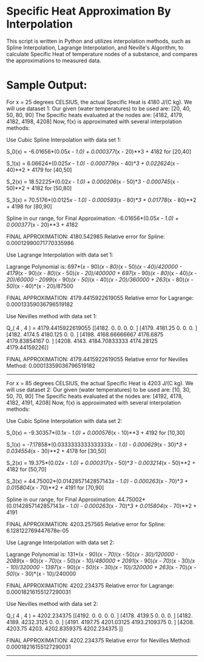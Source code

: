 # Specific Heat Approximation By Interpolation

This script is written in Python and utilizes interpolation methods, such as Spline Interpolation, Lagrange Interpolation, and Neville's Algorithm, to calculate Specific Heat of temperature nodes of a substance, and compares the approximations to measured data.

# Sample Output:


For x = 25 degrees CELSIUS, the actual Specific Heat is 4180 J/(C kg).
        We will use dataset 1:
        Our given (water temperatures) to be used are: [20, 40, 50, 80, 90]
        The Specific heats evaluated at the nodes are: [4182, 4179, 4182, 4198, 4208]
        Now, f(x) is approximated with several interpolation methods: 
        








Use Cubic Spline Interpolation with data set 1:




S_0(x) = -6.01656*(0.05*x - 1.0) + 0.000377*(x - 20)**3 + 4182 for [20,40]




S_1(x) = 6.06624*(0.025*x - 1.0) - 0.000779*(x - 40)**3 + 0.022624*(x - 40)**2 + 4179 for [40,50]




S_2(x) = 18.52225*(0.02*x - 1.0) + 0.000206*(x - 50)**3 - 0.000745*(x - 50)**2 + 4182 for [50,80]




S_3(x) = 70.5176*(0.0125*x - 1.0) - 0.000593*(x - 80)**3 + 0.01778*(x - 80)**2 + 4198 for [80,90]








Spline in our range, for Final Approximation:  -6.01656*(0.05*x - 1.0) + 0.000377*(x - 20)**3 + 4182 




FINAL APPROXIMATION: 4180.542985
Relative error for Spline:  0.00012990071770335986








Use Lagrange Interpolation with data set 1:




Lagrange Polynomial is:  697*(x - 90)*(x - 80)*(x - 50)*(x - 40)/420000 - 4179*(x - 90)*(x - 80)*(x - 50)*(x - 20)/400000 + 697*(x - 90)*(x - 80)*(x - 40)*(x - 20)/60000 - 2099*(x - 90)*(x - 50)*(x - 40)*(x - 20)/360000 + 263*(x - 80)*(x - 50)*(x - 40)*(x - 20)/87500 




FINAL APPROXIMATION: 4179.4415922619055
Relative error for Lagrange:  0.00013359036796519182








Use Nevilles method with data set 1:








Q_( 4 , 4 ) = 4179.4415922619055
[[4182.            0.            0.            0.            0.        ]
 [4179.         4181.25          0.            0.            0.        ]
 [4182.         4174.5        4180.125         0.            0.        ]
 [4198.         4168.66666667 4176.6875     4179.83854167    0.        ]
 [4208.         4143.         4184.70833333 4174.28125    4179.44159226]]




FINAL APPROXIMATION:  4179.4415922619055
Relative error for Nevilles Method:  0.00013359036796519182




--------------------------------------------------------------
 



For x = 85 degrees CELSIUS, the actual Specific Heat is 4203 J/(C kg).
        We will use dataset 2:
        Our given (water temperatures) to be used are: [10, 30, 50, 70, 90]
        The Specific heats evaluated at the nodes are: [4192, 4178, 4182, 4191, 4208]
        Now, f(x) is approximated with several interpolation methods: 
        








Use Cubic Spline Interpolation with data set 2:




S_0(x) = -9.30357*(0.1*x - 1.0) + 0.000576*(x - 10)**3 + 4192 for [10,30]




S_1(x) = -7.17858*(0.0333333333333333*x - 1.0) - 0.000629*(x - 30)**3 + 0.034554*(x - 30)**2 + 4178 for [30,50]




S_2(x) = 19.375*(0.02*x - 1.0) + 0.000317*(x - 50)**3 - 0.003214*(x - 50)**2 + 4182 for [50,70]




S_3(x) = 44.75002*(0.0142857142857143*x - 1.0) - 0.000263*(x - 70)**3 + 0.015804*(x - 70)**2 + 4191 for [70,90]








Spline in our range, for Final Approximation:  44.75002*(0.0142857142857143*x - 1.0) - 0.000263*(x - 70)**3 + 0.015804*(x - 70)**2 + 4191 




FINAL APPROXIMATION: 4203.257565
Relative error for Spline:  6.128122769447678e-05








Use Lagrange Interpolation with data set 2:




Lagrange Polynomial is:  131*(x - 90)*(x - 70)*(x - 50)*(x - 30)/120000 - 2089*(x - 90)*(x - 70)*(x - 50)*(x - 10)/480000 + 2091*(x - 90)*(x - 70)*(x - 30)*(x - 10)/320000 - 1397*(x - 90)*(x - 50)*(x - 30)*(x - 10)/320000 + 263*(x - 70)*(x - 50)*(x - 30)*(x - 10)/240000 




FINAL APPROXIMATION: 4202.234375
Relative error for Lagrange:  0.00018216155127290031








Use Nevilles method with data set 2:








Q_( 4 , 4 ) = 4202.234375
[[4192.           0.           0.           0.           0.       ]
 [4178.        4139.5          0.           0.           0.       ]
 [4182.        4189.        4232.3125       0.           0.       ]
 [4191.        4197.75      4201.03125   4193.2109375    0.       ]
 [4208.        4203.75      4203.        4202.8359375 4202.234375 ]]




FINAL APPROXIMATION:  4202.234375
Relative error for Nevilles Method:  0.00018216155127290031




--------------------------------------------------------------
